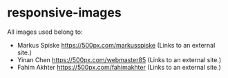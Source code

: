 # responsive-images

All images used belong to:
- Markus Spiske https://500px.com/markusspiske (Links to an external site.) 
- Yinan Chen https://500px.com/webmaster85 (Links to an external site.) 
- Fahim Akhter https://500px.com/fahimakhter (Links to an external site.) 